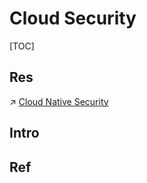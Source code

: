 # Cloud Security

[TOC]



## Res
↗ [Cloud Native Security](../../../System%20Architecture%20Design/☁️%20Cloud%20Native/🌪️%20Cloud%20Native%20Security/Cloud%20Native%20Security.md)



## Intro


## Ref


